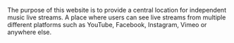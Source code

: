 The purpose of this website is to provide a central location for independent music live streams. A place where users can see live streams from multiple different platforms such as YouTube, Facebook, Instagram, Vimeo or anywhere else. 
